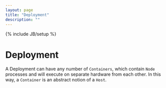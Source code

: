 ```yaml
---
layout: page
title: "Deployment"
description: ""
---
```

{% include JB/setup %}

# Deployment

A Deployment can have any number of `Containers`, which contain `Node` processes and will execute on separate hardware from each other.  In this way, a `Container` is an abstract notion of a `Host`.